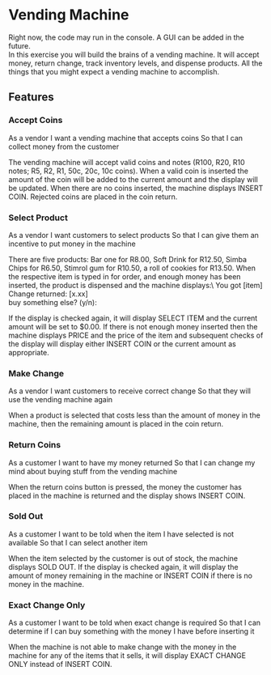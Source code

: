 # Vending Machine

Right now, the code may run in the console. A GUI can be added in the future.\
In this exercise you will build the brains of a vending machine. It will accept money, return change, track inventory levels, and dispense products. All the things that you might expect a vending machine to accomplish.


## Features


### Accept Coins

As a vendor
I want a vending machine that accepts coins
So that I can collect money from the customer

The vending machine will accept valid coins and notes (R100, R20, R10 notes; R5, R2, R1, 50c, 20c, 10c coins). When a valid coin is inserted the amount of the coin will be added to the current amount and the display will be updated. When there are no coins inserted, the machine displays INSERT COIN. Rejected coins are placed in the coin return.

### Select Product

As a vendor
I want customers to select products
So that I can give them an incentive to put money in the machine

There are five products: Bar one for R8.00, Soft Drink for R12.50, Simba Chips for R6.50, Stimrol gum for R10.50, a roll of cookies for R13.50.
When the respective item is typed in for order, and enough money has been inserted, the product is dispensed and the machine displays:\ 
You got [item]\
Change returned: [x.xx]\
buy something else? (y/n): 

If the display is checked again, it will display SELECT ITEM and the current amount will be set to $0.00. If there is not enough money inserted then the machine displays PRICE and the price of the item and subsequent checks of the display will display either INSERT COIN or the current amount as appropriate.

### Make Change

As a vendor
I want customers to receive correct change
So that they will use the vending machine again

When a product is selected that costs less than the amount of money in the machine, then the remaining amount is placed in the coin return.

### Return Coins

As a customer
I want to have my money returned
So that I can change my mind about buying stuff from the vending machine

When the return coins button is pressed, the money the customer has placed in the machine is returned and the display shows INSERT COIN.

### Sold Out

As a customer
I want to be told when the item I have selected is not available
So that I can select another item

When the item selected by the customer is out of stock, the machine displays SOLD OUT. If the display is checked again, it will display the amount of money remaining in the machine or INSERT COIN if there is no money in the machine.

### Exact Change Only

As a customer
I want to be told when exact change is required
So that I can determine if I can buy something with the money I have before inserting it

When the machine is not able to make change with the money in the machine for any of the items that it sells, it will display EXACT CHANGE ONLY instead of INSERT COIN.
